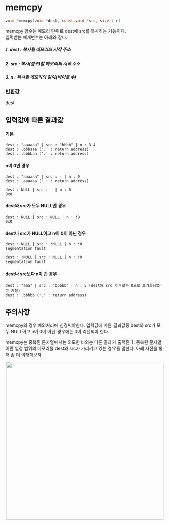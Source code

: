 # memcpy
```c
void *memcpy(void *dest, const void *src, size_t n)
```

memcpy 함수는 메모리 단위로 dest에 src를 복사하는 기능이다.<br/>
입력받는 매개변수는 아래와 같다.<br/>

##### 1. dest : 복사될 메모리의 시작 주소
##### 2. src  : 복사(참조)할 메모리의 시작 주소
##### 3. n    : 복사할 메모리의 길이(바이트 수)

### 반환값
dest <br/>

## 입력값에 따른 결과값
#### 기본
```
dest : "aaaaaa" | src : "bbbb" | n : 3,4
dest : .bbbaaa ('.' : return address)
dest : .bbbbaa ('.' : return address)
```
#### n이 0인 경우
```
dest : "aaaaaa" | src : - | n : 0
dest : .aaaaaa ('.' : return address)

dest : NULL | src : - | n : 0
0x0
```
#### dest와 src가 모두 NULL인 경우
```
dest : NULL | src : NULL | n : !0
0x0
```
#### dest나 src가 NULL이고 n이 0이 아닌 경우
```
dest : NULL | src : !NULL | n : !0
segmentation fault

dest : !NULL | src : NULL | n : !0
segmentation fault
```
#### dest나 src보다 n이 긴 경우
```
dest : "aaa" | src : "bbbbb" | n : 5 (dest와 src 이후로는 0으로 초기화되었다고 가정)
dest : .bbbbb ('.' : return address)
```
## 주의사항
memcpy의 경우 예외처리에 신경써야한다. 입력값에 따른 결과값중 dest와 src가 모두 NULL이고 n이 0이 아닌 경우에는 0이 리턴되야 한다.<br/>

memcpy는 중복된 문자열에서는 의도한 바와는 다른 결과가 출력된다. 중복된 문자열이란 일정 범위의 메모리를 dest와 src가 가리키고 있는 경우를 말한다. 아래 사진을 통해 좀 더 이해해보자.<br/>

<p align="center">
  <img src = "https://user-images.githubusercontent.com/48250370/103249969-0bc06b00-49b5-11eb-81e2-f8a23143d8a5.png" width="500">
</p>
